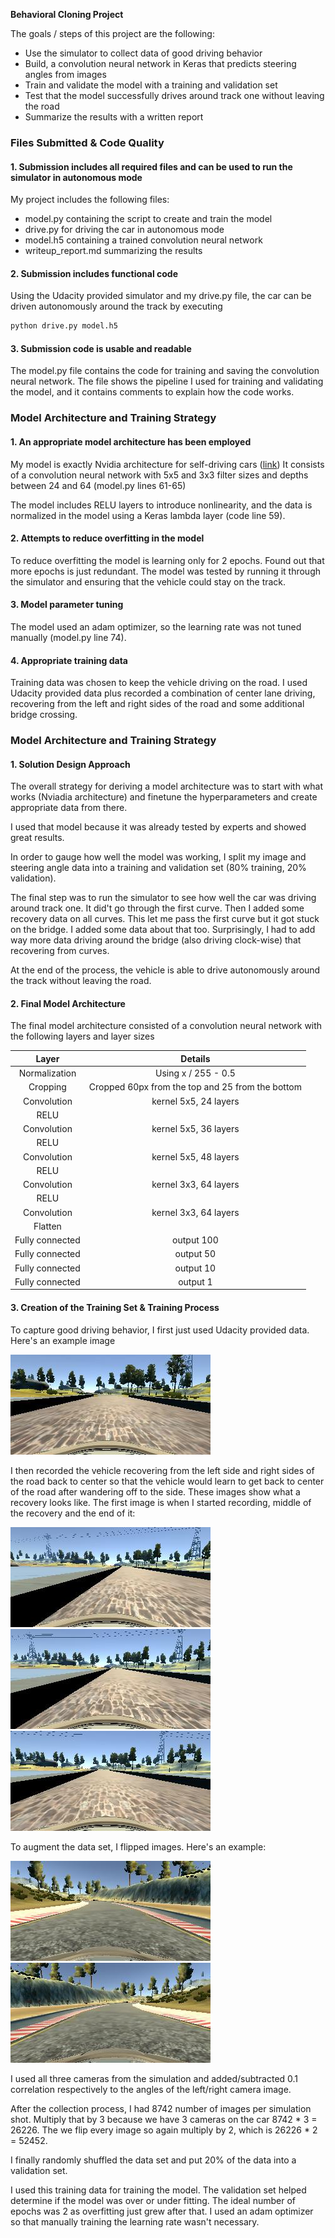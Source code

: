 **Behavioral Cloning Project**

The goals / steps of this project are the following:
* Use the simulator to collect data of good driving behavior
* Build, a convolution neural network in Keras that predicts steering angles from images
* Train and validate the model with a training and validation set
* Test that the model successfully drives around track one without leaving the road
* Summarize the results with a written report


[//]: # (Image References)

[image1]: ./examples/udacity_example.jpg "Udacity Example"
[image2]: ./examples/recovery_start.jpg "Recovery Image"
[image3]: ./examples/recovery_middle.jpg "Recovery Image"
[image4]: ./examples/recovery_end.jpg "Recovery Image"
[image5]: ./examples/noflip.jpg "Normal Image"
[image6]: ./examples/flip.jpg "Flipped Image"

### Files Submitted & Code Quality

#### 1. Submission includes all required files and can be used to run the simulator in autonomous mode

My project includes the following files:
* model.py containing the script to create and train the model
* drive.py for driving the car in autonomous mode
* model.h5 containing a trained convolution neural network 
* writeup_report.md summarizing the results

#### 2. Submission includes functional code
Using the Udacity provided simulator and my drive.py file, the car can be driven autonomously around the track by executing 
```sh
python drive.py model.h5
```

#### 3. Submission code is usable and readable

The model.py file contains the code for training and saving the convolution neural network. The file shows the pipeline I used for training and validating the model, and it contains comments to explain how the code works.

### Model Architecture and Training Strategy

#### 1. An appropriate model architecture has been employed

My model is exactly Nvidia architecture for self-driving cars ([link](https://devblogs.nvidia.com/parallelforall/deep-learning-self-driving-cars/))
It consists of a convolution neural network with 5x5 and 3x3 filter sizes and depths between 24 and 64 (model.py lines 61-65) 

The model includes RELU layers to introduce nonlinearity, and the data is normalized in the model using a Keras lambda layer (code line 59).

#### 2. Attempts to reduce overfitting in the model

To reduce overfitting the model is learning only for 2 epochs. Found out that more epochs is just redundant. The model was tested by running it through the simulator and ensuring that the vehicle could stay on the track.

#### 3. Model parameter tuning

The model used an adam optimizer, so the learning rate was not tuned manually (model.py line 74).

#### 4. Appropriate training data

Training data was chosen to keep the vehicle driving on the road. I used Udacity provided data plus recorded a combination of center lane driving, recovering from the left and right sides of the road and some additional bridge crossing. 

### Model Architecture and Training Strategy

#### 1. Solution Design Approach

The overall strategy for deriving a model architecture was to start with what works (Nviadia architecture) and finetune the hyperparameters and create appropriate data from there.

I used that model because it was already tested by experts and showed great results.

In order to gauge how well the model was working, I split my image and steering angle data into a training and validation set (80% training, 20% validation).

The final step was to run the simulator to see how well the car was driving around track one. It did't go through the first curve. Then I added some recovery data on all curves. This let me pass the first curve but it got stuck on the bridge. I added some data about that too. Surprisingly, I had to add way more data driving around the bridge (also driving clock-wise) that recovering from curves.

At the end of the process, the vehicle is able to drive autonomously around the track without leaving the road.

#### 2. Final Model Architecture

The final model architecture consisted of a convolution neural network with the following layers and layer sizes

|Layer  | Details |
|:-----:|:----:|
|Normalization|Using x / 255 - 0.5|
|Cropping|Cropped 60px from the top and 25 from the bottom|
|Convolution|kernel 5x5, 24 layers|
|RELU||
|Convolution|kernel 5x5, 36 layers|
|RELU||
|Convolution|kernel 5x5, 48 layers|
|RELU||
|Convolution|kernel 3x3, 64 layers|
|RELU||
|Convolution|kernel 3x3, 64 layers|
|Flatten||
|Fully connected| output 100|
|Fully connected| output 50|
|Fully connected| output 10|
|Fully connected| output 1|


#### 3. Creation of the Training Set & Training Process

To capture good driving behavior, I first just used Udacity provided data. Here's an example image

![alt text][image1]

I then recorded the vehicle recovering from the left side and right sides of the road back to center so that the vehicle would learn to get back to center of the road after wandering off to the side. These images show what a recovery looks like. The first image is when I started recording, middle of the recovery and the end of it:

![alt text][image2]
![alt text][image3]
![alt text][image4]

To augment the data set, I flipped images. Here's an example:

![alt text][image5]
![alt text][image6]

I used all three cameras from the simulation and added/subtracted 0.1 correlation respectively to the angles of the left/right camera image. 

After the collection process, I had 8742 number of images per simulation shot. Multiply that by 3 because we have 3 cameras on the car 8742 * 3 = 26226. The we flip every image so again multiply by 2, which is 26226 * 2 = 52452.

I finally randomly shuffled the data set and put 20% of the data into a validation set. 

I used this training data for training the model. The validation set helped determine if the model was over or under fitting. The ideal number of epochs was 2 as overfitting just grew after that. I used an adam optimizer so that manually training the learning rate wasn't necessary.

